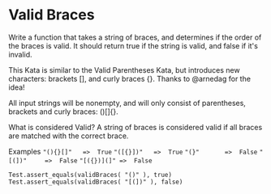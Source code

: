 # Valid Braces
Write a function that takes a string of braces, and determines if the order of the braces is valid. It should return true if the string is valid, and false if it's invalid.

This Kata is similar to the Valid Parentheses Kata, but introduces new characters: brackets [], and curly braces {}. Thanks to @arnedag for the idea!

All input strings will be nonempty, and will only consist of parentheses, brackets and curly braces: ()[]{}.

What is considered Valid?
A string of braces is considered valid if all braces are matched with the correct brace.

Examples
``` "(){}[]"   =>  True ```
``` "([{}])"   =>  True ```
``` "(}"       =>  False ```
``` "[(])"     =>  False ```
``` "[({})](]" =>  False ```


``` Test.assert_equals(validBraces( "()" ), true) ```
``` Test.assert_equals(validBraces( "[(])" ), false) ```